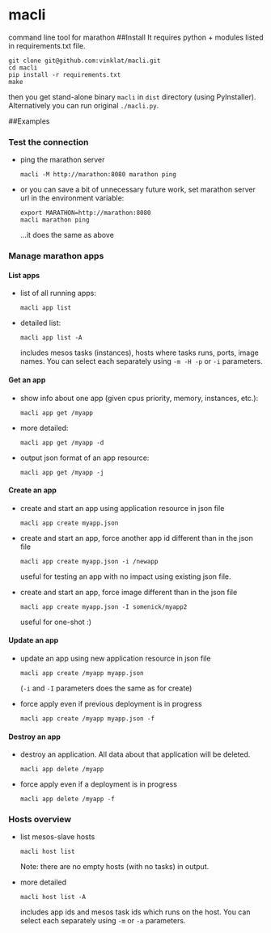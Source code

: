 # macli
command line tool for marathon
##Install
It requires python + modules listed in requirements.txt file.   

```
git clone git@github.com:vinklat/macli.git
cd macli
pip install -r requirements.txt
make
```
then you get stand-alone binary ```macli``` in ```dist``` directory (using PyInstaller). Alternatively you can run original ```./macli.py```.

##Examples
### Test the connection
* ping the marathon server

  ```
  macli -M http://marathon:8080 marathon ping
  ```

* or you can save a bit of unnecessary future work, set marathon server url in the environment variable:
  
  ```
  export MARATHON=http://marathon:8080
  macli marathon ping
  ```
  ...it does the same as above

### Manage marathon apps
#### List apps
* list of all running apps: 

  ```
  macli app list
  ```
  
* detailed list:

  ```
  macli app list -A
  ``` 
  includes mesos tasks (instances), hosts where tasks runs, ports, image names. You can select each separately using ```-m -H -p``` or ```-i``` parameters.
  
#### Get an app
* show info about one app (given cpus priority, memory, instances, etc.):

  ```
  macli app get /myapp
  ```

* more detailed:

  ```
  macli app get /myapp -d
  ```
  
* output json format of an app resource:

  ```
  macli app get /myapp -j
  ```

#### Create an app

* create and start an app using application resource in json file

  ```
  macli app create myapp.json
  ```

* create and start an app, force another app id different than in the json file

  ```
  macli app create myapp.json -i /newapp
  ```
  
  useful for testing an app with no impact using existing json file.

* create and start an app, force image different than in the json file 

  ```
  macli app create myapp.json -I somenick/myapp2
  ```
  
  useful for one-shot :)
  

#### Update an app

* update an app using new application resource in json file

  ```
  macli app create /myapp myapp.json
  ```
  
  (```-i``` and ```-I``` parameters does the same as for create)
  
* force apply even if previous deployment is in progress

  ```
  macli app create /myapp myapp.json -f
  ```

#### Destroy an app

* destroy an application. All data about that application will be deleted.

  ```
  macli app delete /myapp
  ```
* force apply even if a deployment is in progress

  ```
  macli app delete /myapp -f
  ``` 

### Hosts overview

* list mesos-slave hosts

  ```
  macli host list
  ``` 
  
  Note: there are no empty hosts (with no tasks) in output.

* more detailed

  ```
  macli host list -A
  ``` 
  includes app ids and mesos task ids which runs on the host. You can select each separately using ```-m``` or ```-a``` parameters.

